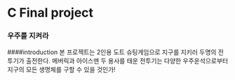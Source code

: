 # C Final project

### 우주를 지켜라
####introduction
본 프로젝트는 2인용 도트 슈팅게임으로 지구를 지키러 두명의 전투기가 출전한다. 메버릭과 아이스맨
두 용사를 태운 전투기는 다양한 우주운석으로부터 지구의 모든 생명체를 구할 수 있을 것인가!
